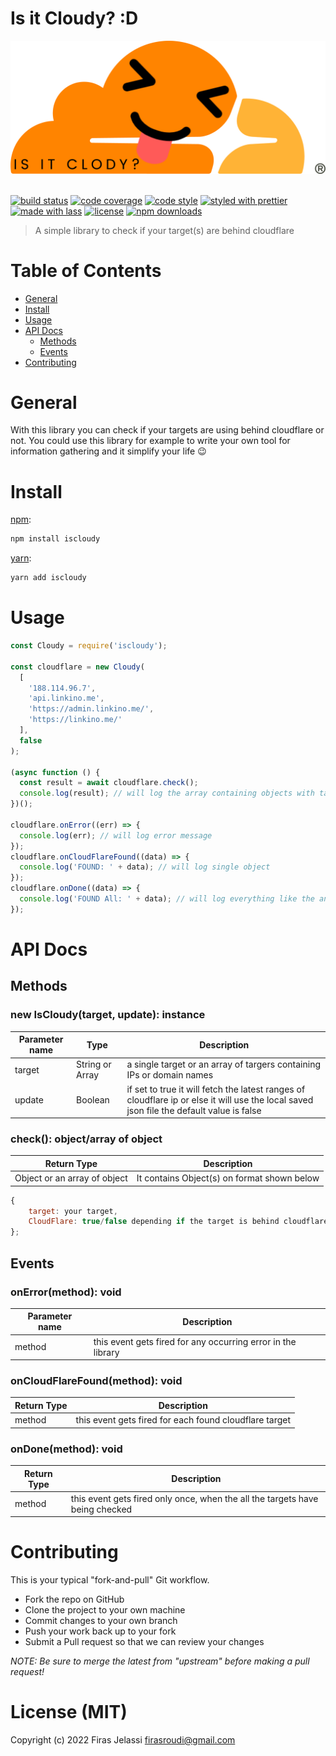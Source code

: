 # Is it Cloudy? :D

![main-logo](/logo/logo.png) <br><br>

[![build status](https://img.shields.io/travis/com/Friscas/iscloudy.svg)](https://travis-ci.com/Friscas/iscloudy)
[![code coverage](https://img.shields.io/codecov/c/github/Friscas/iscloudy.svg)](https://codecov.io/gh/Friscas/iscloudy)
[![code style](https://img.shields.io/badge/code_style-XO-5ed9c7.svg)](https://github.com/sindresorhus/xo)
[![styled with prettier](https://img.shields.io/badge/styled_with-prettier-ff69b4.svg)](https://github.com/prettier/prettier)
[![made with lass](https://img.shields.io/badge/made_with-lass-95CC28.svg)](https://lass.js.org)
[![license](https://img.shields.io/github/license/Friscas/iscloudy.svg)](LICENSE)
[![npm downloads](https://img.shields.io/npm/dt/iscloudy.svg)](https://npm.im/iscloudy)

> A simple library to check if your target(s) are behind cloudflare

# Table of Contents

- [General](#general)
- [Install](#install)
- [Usage](#usage)
- [API Docs](#api-docs)
  - [Methods](#methods)
  - [Events](#events)
- [Contributing](#contributing)

# General

With this library you can check if your targets are using behind cloudflare or not.
You could use this library for example to write your own tool for information gathering
and it simplify your life 😉

# Install

[npm][]:

```sh
npm install iscloudy
```

[yarn][]:

```sh
yarn add iscloudy
```

# Usage

```js
const Cloudy = require('iscloudy');

const cloudflare = new Cloudy(
  [
    '188.114.96.7',
    'api.linkino.me',
    'https://admin.linkino.me/',
    'https://linkino.me/'
  ],
  false
);

(async function () {
  const result = await cloudflare.check();
  console.log(result); // will log the array containing objects with target and boolean value of true/false if the target is using cloudflare
})();

cloudflare.onError((err) => {
  console.log(err); // will log error message
});
cloudflare.onCloudFlareFound((data) => {
  console.log('FOUND: ' + data); // will log single object
});
cloudflare.onDone((data) => {
  console.log('FOUND All: ' + data); // will log everything like the anonymous function above
});
```

# API Docs

## Methods

### new IsCloudy(target, update): instance

| Parameter name | Type            | Description                                                                                                   |
| -------------- | --------------- | ------------------------------------------------------------------------------------------------------------- |
| target         | String or Array | a single target or an array of targers containing IPs or domain names                                         |
| update         | Boolean         | if set to true it will fetch the latest ranges of cloudflare ip or else it will use the local saved json file the default value is false |

### check(): object/array of object

| Return Type                  | Description                                 |
| ---------------------------- | ------------------------------------------- |
| Object or an array of object | It contains Object(s) on format shown below |

```js
{
    target: your target,
    CloudFlare: true/false depending if the target is behind cloudflare
};
```

## Events

### onError(method): void

| Parameter name | Description                                                  |
| -------------- | ------------------------------------------------------------ |
| method         | this event gets fired for any occurring error in the library |

### onCloudFlareFound(method): void

| Return Type | Description                                            |
| ----------- | ------------------------------------------------------ |
| method      | this event gets fired for each found cloudflare target |

### onDone(method): void

| Return Type | Description                                                                  |
| ----------- | ---------------------------------------------------------------------------- |
| method      | this event gets fired only once, when the all the targets have being checked |

# Contributing

This is your typical "fork-and-pull" Git workflow.

- Fork the repo on GitHub
- Clone the project to your own machine
- Commit changes to your own branch
- Push your work back up to your fork
- Submit a Pull request so that we can review your changes

_NOTE: Be sure to merge the latest from "upstream" before making a pull request!_

# License (MIT)

Copyright (c) 2022 Firas Jelassi <firasroudi@gmail.com>

##

[npm]: https://www.npmjs.com/
[yarn]: https://yarnpkg.com/

```

```
